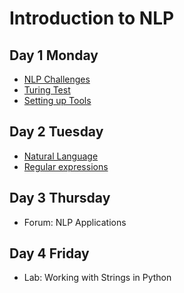 # Introduction to NLP

## Day 1 Monday

- [NLP Challenges](challenges.md)
- [Turing Test](turing.md)
- [Setting up Tools](tools.md)

## Day 2 Tuesday

- [Natural Language](language.md)
- [Regular expressions](regex.md)

## Day 3 Thursday

- Forum: NLP Applications 

## Day 4 Friday

- Lab: Working with Strings in Python